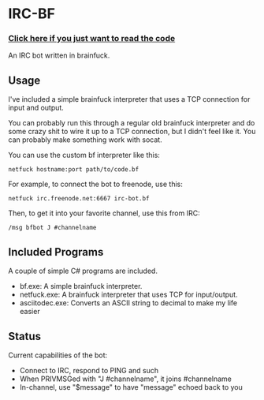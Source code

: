 # IRC-BF

### [Click here if you just want to read the code](https://github.com/SirCmpwn/bf-irc-bot/blob/master/irc-bot.bf)

An IRC bot written in brainfuck.

## Usage

I've included a simple brainfuck interpreter that uses a TCP connection for input and output.

You can probably run this through a regular old brainfuck interpreter and do some crazy shit to wire it
up to a TCP connection, but I didn't feel like it. You can probably make something work with socat.

You can use the custom bf interpreter like this:

    netfuck hostname:port path/to/code.bf

For example, to connect the bot to freenode, use this:

    netfuck irc.freenode.net:6667 irc-bot.bf

Then, to get it into your favorite channel, use this from IRC:

    /msg bfbot J #channelname

## Included Programs

A couple of simple C# programs are included.

* bf.exe: A simple brainfuck interpreter.
* netfuck.exe: A brainfuck interpreter that uses TCP for input/output.
* asciitodec.exe: Converts an ASCII string to decimal to make my life easier

## Status

Current capabilities of the bot:

* Connect to IRC, respond to PING and such
* When PRIVMSGed with "J #channelname", it joins #channelname
* In-channel, use "$message" to have "message" echoed back to you
